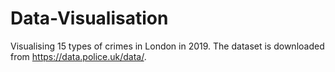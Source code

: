 # Data-Visualisation

Visualising 15 types of crimes in London in 2019. The dataset is downloaded from https://data.police.uk/data/.
